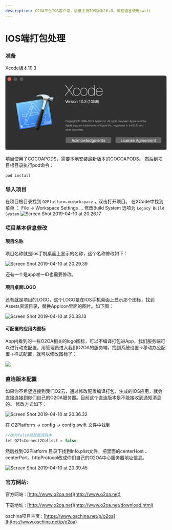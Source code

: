 ```yaml
---
description: O2OA平台IOS客户端，最低支持IOS版本10.0，编程语言使用swift
---
```


# IOS端打包处理

### 准备

Xcode版本10.3

 ![Screen Shot 2019-04-10 at 20.19.59](../../.gitbook/assets/screen-shot-2019-08-17-at-10.52.37.png) 

项目使用了COCOAPODS，需要本地安装最新版本的COCOAPODS。 然后到项目根目录执行pod命令：

```text
pod install
```

### 导入项目

在项目根目录找到 `O2Platform.xcworkspace` ，双击打开项目。 在XCode中找到菜单 ： File -&gt; Workspace Settings ... 修改Build System 选项为 `Legacy Build System` ![Screen Shot 2019-04-10 at 20.26.17](http://img.muliba.net/2019-04-10-Screen%20Shot%202019-04-10%20at%2020.26.17.png)

### 项目基本信息修改

#### 项目名称

项目名称就是ios手机桌面上显示的名称，这个名称修改如下：

  

![Screen Shot 2019-04-10 at 20.29.39](http://img.muliba.net/2019-04-10-Screen%20Shot%202019-04-10%20at%2020.29.39.png)

还有一个是app唯一ID也需要修改。

#### 项目桌面LOGO

还有就是项目的LOGO，这个LOGO是在IOS手机桌面上显示那个图标，找到Assets资源目录，替换AppIcon里面的图片。如下图：

 

![Screen Shot 2019-04-10 at 20.33.13](http://img.muliba.net/2019-04-10-Screen%20Shot%202019-04-10%20at%2020.33.13.png)

#### 可配置的应用内图标

App内看到的一些O2OA相关的logo图标，可以不编译打包进App，我们服务端可以进行动态配置。用管理员进入我们O2OA的服务端，找到系统设置-&gt;移动办公配置-&gt;样式配置，就可以修改图标了：

![](http://img.muliba.net/post/20190105172349.png)

### 直连版本配置

如果你不希望连接到我们O2云，通过修改配置编译打包，生成的IOS应用，就会直接连接到你们自己的O2OA服务器。目前这个直连版本是不能接收到通知消息的。 修改方式如下：  

![Screen Shot 2019-04-10 at 20.36.32](http://img.muliba.net/2019-04-10-Screen%20Shot%202019-04-10%20at%2020.36.32.png)

在 O2Platform -&gt; config -&gt; config.swift 文件中找到

```groovy
//改为false就是直连版本
let O2IsConnect2Collect = false
```

然后找到O2Platform 目录下找到Info.plist文件，把里面的centerHost 、 centerPort、httpProtocol改成你们自己的O2OA中心服务器地址信息。

 

![Screen Shot 2019-04-10 at 20.39.45](http://img.muliba.net/2019-04-10-Screen%20Shot%202019-04-10%20at%2020.39.45.png)

### 官方网站:

官方网站 : [http://www.o2oa.net](http://www.o2oa.net)

下载地址 : [http://www.o2oa.net](http://www.o2oa.net/download.html)

oschina项目主页 : [https://www.oschina.net/p/o2oa](https://www.oschina.net/p/o2oa)

